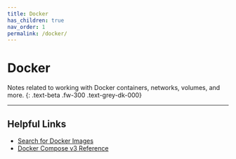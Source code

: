 ```yaml
---
title: Docker
has_children: true
nav_order: 1
permalink: /docker/
---
```


# Docker

Notes related to working with Docker containers, networks, volumes, and more.
{: .text-beta .fw-300 .text-grey-dk-000}

---

## Helpful Links

- [Search for Docker Images](https://hub.docker.com/search?q=&type=image)
- [Docker Compose v3 Reference](https://docs.docker.com/compose/compose-file/compose-file-v3/)

